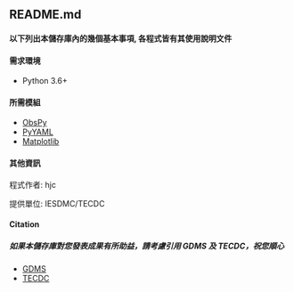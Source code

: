 ## README.md

#### 以下列出本儲存庫內的幾個基本事項, 各程式皆有其使用說明文件

#### 需求環境
- Python 3.6+

#### 所需模組
- [ObsPy](https://github.com/obspy/obspy)
- [PyYAML](https://github.com/yaml/pyyaml)
- [Matplotlib](https://github.com/matplotlib/matplotlib)

#### 其他資訊
程式作者: hjc
 
提供單位: IESDMC/TECDC

#### Citation
##### 如果本儲存庫對您發表成果有所助益，請考慮引用 GDMS 及 TECDC，祝您順心
- [GDMS](https://doi.org/10.7914/SN/T5)
- [TECDC](https://tec.earth.sinica.edu.tw/publication/newsletter/html/202206/36_03.html)
